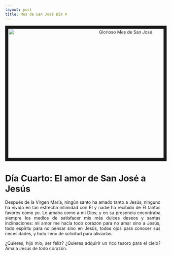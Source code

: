 ```yaml
---
layout: post
title: Mes de San José Día 4
---
```



<p align="center"> 
  <a href="http://www.youtube.com/watch?feature=player_embedded&v=dJYKAekgFLs" target="_blank"><img src="http://img.youtube.com/vi/dJYKAekgFLs/0.jpg" 
alt="Glorioso Mes de San José" width="746" height="420" border="10" /></a>
</p>

# **Día Cuarto: El amor de San José a Jesús**

<p style="text-align: justify;">Después de la Virgen María, ningún santo ha amado tanto a Jesús, ninguno ha vivido en tan estrecha intimidad con Él y nadie ha recibido de Él tantos favores como yo. Le amaba como a mi Dios; y en su presencia encontraba siempre los medios de satisfacer mis más dulces deseos y santas inclinaciones: mi amor me hacía todo corazón para no amar sino a Jesús, todo espíritu para no pensar sino en Jesús, todos ojos para conocer sus necesidades, y todo lleno de solicitud para aliviarlas.</p>
  
<p style="text-align: justify;">¿Quieres, hijo mío, ser feliz? ¿Quieres adquirir un rico tesoro para el cielo? Ama a Jesús de todo corazón.</p>
